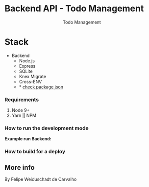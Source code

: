 # Backend API - Todo Management

<p align="center">
Todo Management


# Stack

- Backend
  - Node.js
  - Express
  - SQLite
  - Knex Migrate
  - Cross-ENV
  - \* [check package.json](/package.json)

### Requirements

1. Node 9+
2. Yarn || NPM

### How to run the development mode
<step-by-step>

**Example run Backend:**
<!-- 1. Clone your repository `git clone git@github.com:felipefln/SemanaOmnistack11.git`
2. Go to the dir: `cd backend`
3. Install dependen: `yarn install` || `npm install`
4. Run the script: `yarn dev` || `npm start`
5. Now it's running on [http://localhost:3333](http://localhost:3333) -->


### How to build for a deploy

<step-by-step>


## More info

By Felipe Weiduschadt de Carvalho